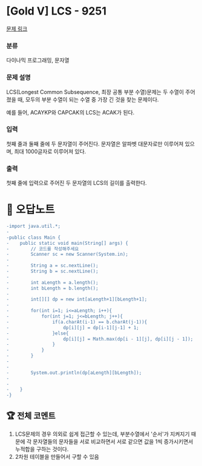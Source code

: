 # [Gold V] LCS - 9251 

[문제 링크](https://www.acmicpc.net/problem/9251) 

### 분류

다이나믹 프로그래밍, 문자열

### 문제 설명

<p>LCS(Longest Common Subsequence, 최장 공통 부분 수열)문제는 두 수열이 주어졌을 때, 모두의 부분 수열이 되는 수열 중 가장 긴 것을 찾는 문제이다.</p>

<p>예를 들어, ACAYKP와 CAPCAK의 LCS는 ACAK가 된다.</p>

### 입력 

 <p>첫째 줄과 둘째 줄에 두 문자열이 주어진다. 문자열은 알파벳 대문자로만 이루어져 있으며, 최대 1000글자로 이루어져 있다.</p>

### 출력 

 <p>첫째 줄에 입력으로 주어진 두 문자열의 LCS의 길이를 출력한다.</p>



#  🚀  오답노트 

```diff
-import java.util.*;
-
-public class Main {
-    public static void main(String[] args) {
-        // 코드를 작성해주세요
-        Scanner sc = new Scanner(System.in);
-        
-        String a = sc.nextLine();
-        String b = sc.nextLine();
-        
-        int aLength = a.length();
-        int bLength = b.length();
-        
-        int[][] dp = new int[aLength+1][bLength+1];
-        
-        for(int i=1; i<=aLength; i++){
-            for(int j=1; j<=bLength; j++){
-                if(a.charAt(i-1) == b.charAt(j-1)){
-                    dp[i][j] = dp[i-1][j-1] + 1;
-                }else{
-                    dp[i][j] = Math.max(dp[i - 1][j], dp[i][j - 1]);
-                }
-            }
-        }
-        
-        
-        System.out.println(dp[aLength][bLength]);
-        
-        
-    }
-}

```


 ## 🏆 전체 코멘트 

1. LCS문제의 경우 의외로 쉽게 접근할 수 있는데, 부분수열에서 '순서'가 지켜지기 때문에 각 문자열들의 문자들을 서로 비교하면서 서로 같으면 값을 1씩 증가시키면서 누적합을 구하는 것이다.
2. 2차원 테이블을 만들어서 구할 수 있음